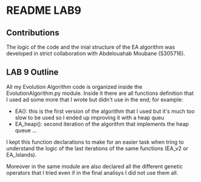 # README LAB9

## Contributions

The logic of the code and the inial structure of the EA algorithm was developed in strict collaboration with Abdelouahab Moubane (S305716).

## LAB 9 Outline

All my Evolution Algorithm code is organized inside the EvolutionAlgorithm.py module. Inside it there are all functions definition that I used ad some more that I wrote but didn't use in the end; for example:

- EA(): this is the first version of the algorithm that I used but it's much too slow to be used so I ended up improving it with a heap queu
- EA_heap(): second iteration of the algorithm that implements the heap queue
...

I kept this function declarations to make for an easier task when tring to understand the logic of the last iterations of the same functions (EA_v2 or EA_Islands).

Moreover in the same module are also declared all the different genetic operators that I tried even if in the final analisys I did not use them all.
